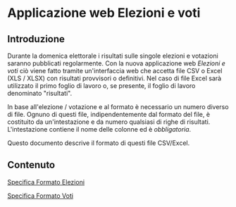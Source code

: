 # Applicazione web Elezioni e voti

## Introduzione

Durante la domenica elettorale i risultati sulle singole elezioni e votazioni saranno pubblicati regolarmente. Con la nuova applicazione web *Elezioni e voti* ciò viene fatto tramite un'interfaccia web che accetta file CSV o Excel (XLS / XLSX) con risultati provvisori o definitivi. Nel caso di file Excel sarà utilizzato il primo foglio di lavoro o, se presente, il foglio di lavoro denominato "risultati".

In base all'elezione / votazione e al formato è necessario un numero diverso di file. Ognuno di questi file, indipendentemente dal formato del file, è costituito da un'intestazione e da numero qualsiasi di righe di risultati. L'intestazione contiene il nome delle colonne ed è *obbligatoria*.

Questo documento descrive il formato di questi file CSV/Excel.

## Contenuto

[Specifica Formato Elezioni](format_election_it.md)

[Specifica Formato Voti](format_vote_it.md)
